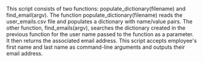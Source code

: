 This script consists of two functions: populate_dictionary(filename) and find_email(argv). 
The function populate_dictionary(filename) reads the user_emails.csv file and populates a dictionary with name/value pairs. 
The other function, find_emails(argv), searches the dictionary created in the previous function for the user name passed to the function as a parameter. 
It then returns the associated email address. 
This script accepts employee's first name and last name as command-line arguments and outputs their email address.

